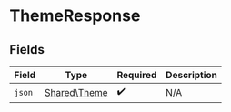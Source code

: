 # ThemeResponse


## Fields

| Field                                        | Type                                         | Required                                     | Description                                  |
| -------------------------------------------- | -------------------------------------------- | -------------------------------------------- | -------------------------------------------- |
| `json`                                       | [Shared\Theme](../../Models/Shared/Theme.md) | :heavy_check_mark:                           | N/A                                          |